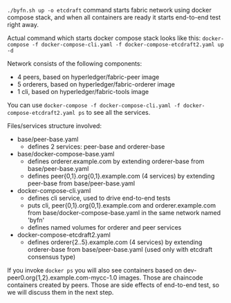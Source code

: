 `./byfn.sh up -o etcdraft` command starts fabric network using docker compose stack, and when all containers are ready it starts end-to-end test right away.

Actual command which starts docker compose stack looks like this:
`docker-compose -f docker-compose-cli.yaml -f docker-compose-etcdraft2.yaml up -d`

Network consists of the following components:
- 4 peers, based on hyperledger/fabric-peer image
- 5 orderers, based on hyperledger/fabric-orderer image
- 1 cli, based on hyperledger/fabric-tools image

You can use `docker-compose -f docker-compose-cli.yaml -f docker-compose-etcdraft2.yaml ps` to see all the services.

Files/services structure involved:
- base/peer-base.yaml
  - defines 2 services: peer-base and orderer-base
- base/docker-compose-base.yaml
  - defines orderer.example.com by extending orderer-base from base/peer-base.yaml
  - defines peer{0,1}.org{0,1}.example.com (4 services) by extending peer-base from base/peer-base.yaml
- docker-compose-cli.yaml
  - defines cli service, used to drive end-to-end tests
  - puts cli, peer{0,1}.org{0,1}.example.com and orderer.example.com from base/docker-compose-base.yaml in the same network named 'byfn'
  - defines named volumes for orderer and peer services
- docker-compose-etcdraft2.yaml
  - defines orderer{2..5}.example.com (4 services) by extending orderer-base from base/peer-base.yaml (used only with etcdraft consensus type)

If you invoke `docker ps` you will also see containers based on dev-peer0.org{1,2}.example.com-mycc-1.0 images. Those are chaincode containers created by peers. Those are side effects of end-to-end test, so we will discuss them in the next step.